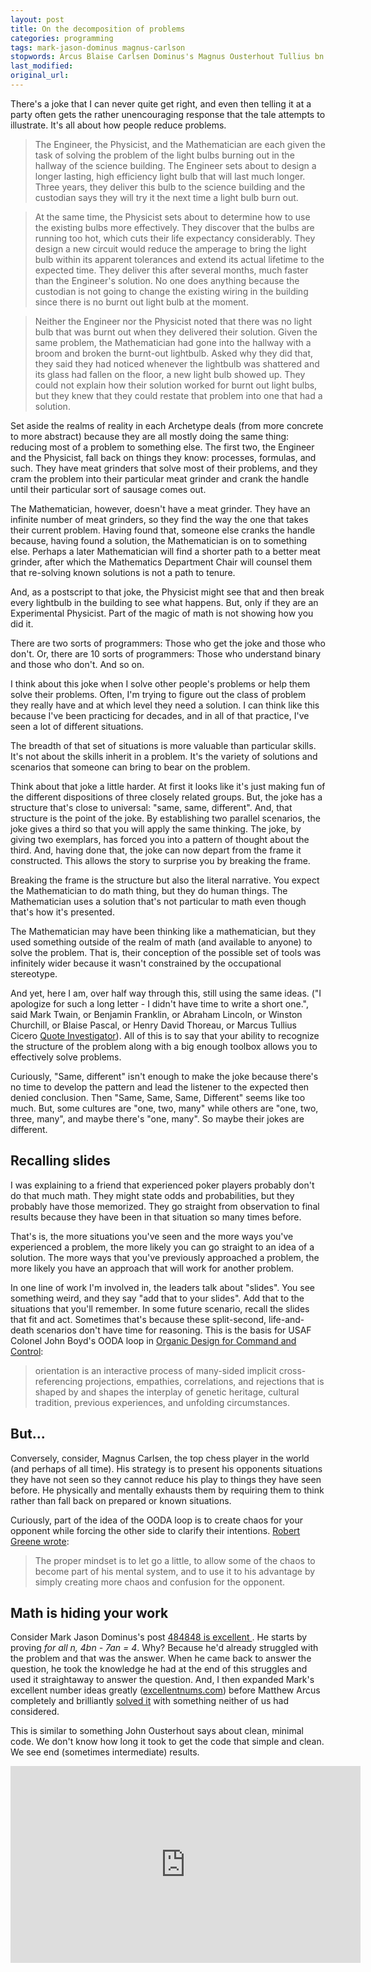 ```yaml
---
layout: post
title: On the decomposition of problems
categories: programming
tags: mark-jason-dominus magnus-carlson
stopwords: Arcus Blaise Carlsen Dominus's Magnus Ousterhout Tullius bn empathies unencouraging
last_modified:
original_url:
---
```





There's a joke that I can never quite get right, and even then telling it
at a party often gets the rather unencouraging response that the tale attempts
to illustrate. It's all about how people reduce problems.

> The Engineer, the Physicist, and the Mathematician are each given the
task of solving the problem of the light bulbs burning out in the
hallway of the science building. The Engineer sets about to design a
longer lasting, high efficiency light bulb that will last much longer.
Three years, they deliver this bulb to the science building and the
custodian says they will try it the next time a light bulb burn out.

> At the same time, the
Physicist sets about to determine how to use the existing bulbs more
effectively. They discover that the bulbs are running too hot, which
cuts their life expectancy considerably. They design a new circuit
would reduce the amperage to bring the light bulb within its apparent
tolerances and extend its actual lifetime to the expected time. They
deliver this after several months, much faster than the Engineer's
solution. No one does anything because the custodian is not going to
change the existing wiring in the building since there is no
burnt out light bulb at the moment.

> Neither the Engineer nor the Physicist noted that there was no light
bulb that was burnt out when they delivered their solution. Given the
same problem, the Mathematician had gone into the hallway with a broom
and broken the burnt-out lightbulb. Asked why they did that, they said
they had noticed whenever the lightbulb was shattered and its glass
had fallen on the floor, a new light bulb showed up. They could not
explain how their solution worked for burnt out light bulbs, but they knew
that they could restate that problem into one that had a solution.

Set aside the realms of reality in each Archetype deals (from more
concrete to more abstract) because they are all mostly doing the same
thing: reducing most of a problem to something else. The first two,
the Engineer and the Physicist, fall back on things they know:
processes, formulas, and such. They have meat grinders that solve most
of their problems, and they cram the problem into their particular
meat grinder and crank the handle until their particular sort of
sausage comes out.

The Mathematician, however, doesn't have a meat grinder. They have an
infinite number of meat grinders, so they find the way the one that
takes their current problem. Having found that, someone else cranks
the handle because, having found a solution, the Mathematician is on
to something else. Perhaps a later Mathematician will find a shorter
path to a better meat grinder, after which the Mathematics Department Chair
will counsel them that re-solving known solutions is not a path to tenure.

And, as a postscript to that joke, the Physicist might see that and then
break every lightbulb in the building to see what happens. But, only if
they are an Experimental Physicist. Part of the magic of math is not
showing how you did it.

There are two sorts of programmers: Those who get the joke and those
who don't. Or, there are 10 sorts of programmers: Those who understand
binary and those who don't. And so on.

I think about this joke when I solve other people's problems or
help them solve their problems. Often, I'm trying to figure out the class
of problem they really have and at which level they need a solution. I can
think like this because I've been practicing for decades, and in all of
that practice, I've seen a lot of different situations.

The breadth of that set of situations is more valuable than particular skills.
It's not about the skills inherit in a problem. It's the variety of solutions
and scenarios that someone can bring to bear on the problem.

Think about that joke a little harder. At first it looks like it's just
making fun of the different dispositions of three closely related groups.
But, the joke has a structure that's close to universal: "same, same, different".
And, that structure is the point of the joke. By establishing two parallel
scenarios, the joke gives a third so that you will apply the same thinking.
The joke, by giving two exemplars, has forced you into a pattern of thought
about the third. And, having done that, the joke can now depart from
the frame it constructed. This allows the story to surprise you by breaking
the frame.

Breaking the frame is the structure but also the literal narrative. You
expect the Mathematician to do math thing, but they do human things. The
Mathematician uses a solution that's not particular to math even though
that's how it's presented.

The Mathematician may have been thinking like a mathematician, but
they used something outside of the realm of math (and available to
anyone) to solve the problem. That is, their conception of the
possible set of tools was infinitely wider because it wasn't
constrained by the occupational stereotype.

And yet, here I am, over half way through this, still using the same
ideas. ("I apologize for such a long letter - I didn't have time to
write a short one.", said Mark Twain, or Benjamin Franklin, or Abraham
Lincoln, or Winston Churchill, or Blaise Pascal, or Henry David Thoreau, or Marcus
Tullius Cicero [Quote Investigator](https://quoteinvestigator.com/2012/04/28/shorter-letter/)).
All of this is to say that your ability to recognize the structure of
the problem along with a big enough toolbox allows you to effectively
solve problems.

Curiously, "Same, different" isn't enough to make the joke because there's no time
to develop the pattern and lead the listener to the expected then denied
conclusion. Then "Same, Same, Same, Different" seems like too much. But,
some cultures are "one, two, many" while others are "one, two, three, many",
and maybe there's "one, many". So maybe their jokes are different.

## Recalling slides

I was explaining to a friend that experienced poker players probably
don't do that much math. They might state odds and probabilities, but
they probably have those memorized. They go straight from observation
to final results because they have been in that situation so many
times before.

That's is, the more situations you've seen and the more ways you've
experienced a problem, the more likely you can go straight to an idea
of a solution. The more ways that you've previously approached a problem,
the more likely you have an approach that will work for another problem.

In one line of work I'm involved in, the leaders talk about "slides". You
see something weird, and they say "add that to your slides". Add that to
the situations that you'll remember. In some future scenario, recall the
slides that fit and act. Sometimes that's because these split-second, life-and-death
scenarios don't have time for reasoning. This is the basis for USAF Colonel John
Boyd's OODA loop in [Organic Design
for Command and Control](https://pdfs.semanticscholar.org/6ca9/63358751c859d7b68736aca1aa9d1a8d4e53.pdf):

> orientation is an interactive process of many-sided implicit
cross-referencing projections, empathies, correlations, and rejections
that is shaped by and shapes the interplay of genetic heritage, cultural
tradition, previous experiences, and unfolding circumstances.

## But...

Conversely, consider, Magnus Carlsen, the top chess
player in the world (and perhaps of all time). His strategy is to
present his opponents situations they have not seen so they cannot
reduce his play to things they have seen before. He physically and
mentally exhausts them by requiring them to think rather than fall
back on prepared or known situations.

Curiously, part of the idea of the OODA loop is to create chaos for
your opponent while forcing the other side to clarify their intentions.
[Robert Greene wrote](https://powerseductionandwar.com/ooda-and-you/):

> The proper mindset is to let go a little, to allow some of the chaos
to become part of his mental system, and to use it to his advantage by
simply creating more chaos and confusion for the opponent.

## Math is hiding your work

Consider Mark Jason Dominus's post [484848 is excellent
](https://blog.plover.com/math/484848.html). He starts by proving *for
all n, 4bn - 7an = 4*. Why? Because he'd already struggled with the
problem and that was the answer. When he came back to answer the
question, he took the knowledge he had at the end of this struggles
and used it straightaway to answer the question. And, I then expanded
Mark's excellent number ideas greatly ([excellentnums.com](http://www.excellentnums.com))
before Matthew Arcus completely and brilliantly [solved it](https://matthewarcus.wordpress.com/2016/01/16/excellent-numbers/)
with something neither of us had considered.

This is similar to something John Ousterhout says about clean, minimal
code. We don't know how long it took to get the code that simple and clean.
We see end (sometimes intermediate) results.

<div class="youtube">
<iframe width="560" height="315" src="https://www.youtube.com/embed/bmSAYlu0NcY" frameborder="0" allow="accelerometer; autoplay; clipboard-write; encrypted-media; gyroscope; picture-in-picture" allowfullscreen></iframe>
</div>
